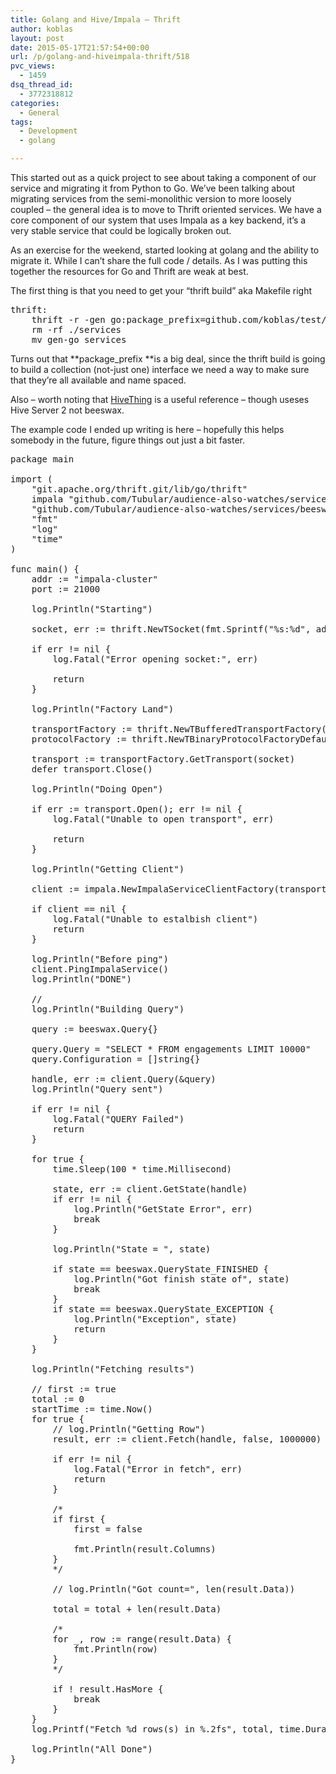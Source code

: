 ```yaml
---
title: Golang and Hive/Impala – Thrift
author: koblas
layout: post
date: 2015-05-17T21:57:54+00:00
url: /p/golang-and-hiveimpala-thrift/518
pvc_views:
  - 1459
dsq_thread_id:
  - 3772318812
categories:
  - General
tags:
  - Development
  - golang

---
```

This started out as a quick project to see about taking a component of our service and migrating it from Python to Go. We&#8217;ve been talking about migrating services from the semi-monolithic version to more loosely coupled &#8211; the general idea is to move to Thrift oriented services. We have a core component of our system that uses Impala as a key backend, it&#8217;s a very stable service that could be logically broken out.

As an exercise for the weekend, started looking at golang and the ability to migrate it. While I can&#8217;t share the full code / details. As I was putting this together the resources for Go and Thrift are weak at best.

The first thing is that you need to get your &#8220;thrift build&#8221; aka Makefile right

<pre>thrift:
    thrift -r -gen go:package_prefix=github.com/koblas/test/services/ interfaces/ImpalaService.thrift
    rm -rf ./services
    mv gen-go services
</pre>

Turns out that **package_prefix **is a big deal, since the thrift build is going to build a collection (not-just one) interface we need a way to make sure that they&#8217;re all available and name spaced.

Also &#8211; worth noting that [HiveThing][1] is a useful reference &#8211; though useses Hive Server 2 not beeswax.

The example code I ended up writing is here &#8211; hopefully this helps somebody in the future, figure things out just a bit faster.

<pre lang="go">package main

import (
    "git.apache.org/thrift.git/lib/go/thrift"
    impala "github.com/Tubular/audience-also-watches/services/ImpalaService"
    "github.com/Tubular/audience-also-watches/services/beeswax"
    "fmt"
    "log"
    "time"
)

func main() {
    addr := "impala-cluster"
    port := 21000

    log.Println("Starting")

    socket, err := thrift.NewTSocket(fmt.Sprintf("%s:%d", addr, port))

    if err != nil {
        log.Fatal("Error opening socket:", err)

        return
    }

    log.Println("Factory Land")

    transportFactory := thrift.NewTBufferedTransportFactory(24*1024*1024)
    protocolFactory := thrift.NewTBinaryProtocolFactoryDefault()

    transport := transportFactory.GetTransport(socket)
    defer transport.Close()

    log.Println("Doing Open")

    if err := transport.Open(); err != nil {
        log.Fatal("Unable to open transport", err)

        return
    }

    log.Println("Getting Client")

    client := impala.NewImpalaServiceClientFactory(transport, protocolFactory)

    if client == nil {
        log.Fatal("Unable to estalbish client")
        return
    }

    log.Println("Before ping")
    client.PingImpalaService()
    log.Println("DONE")

    //
    log.Println("Building Query")

    query := beeswax.Query{}

    query.Query = "SELECT * FROM engagements LIMIT 10000"
    query.Configuration = []string{}

    handle, err := client.Query(&query)
    log.Println("Query sent")

    if err != nil {
        log.Fatal("QUERY Failed")
        return
    }

    for true {
        time.Sleep(100 * time.Millisecond)

        state, err := client.GetState(handle)
        if err != nil {
            log.Println("GetState Error", err)
            break
        }

        log.Println("State = ", state)

        if state == beeswax.QueryState_FINISHED {
            log.Println("Got finish state of", state)
            break
        }
        if state == beeswax.QueryState_EXCEPTION {
            log.Println("Exception", state)
            return
        }
    }

    log.Println("Fetching results")

    // first := true
    total := 0
    startTime := time.Now()
    for true {
        // log.Println("Getting Row")
        result, err := client.Fetch(handle, false, 1000000)

        if err != nil {
            log.Fatal("Error in fetch", err)
            return
        }

        /*
        if first {
            first = false

            fmt.Println(result.Columns)
        }
        */

        // log.Println("Got count=", len(result.Data))

        total = total + len(result.Data)

        /*
        for _, row := range(result.Data) {
            fmt.Println(row)
        }
        */

        if ! result.HasMore {
            break
        }
    }
    log.Printf("Fetch %d rows(s) in %.2fs", total, time.Duration(time.Since(startTime)).Seconds())

    log.Println("All Done")
}
</pre>

&nbsp;

&nbsp;

 [1]: https://github.com/derekgr/hivething